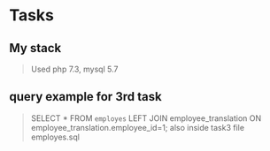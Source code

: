 # Tasks

## My stack

> Used php 7.3, mysql 5.7

## query example for 3rd task

>  SELECT * FROM `employes` LEFT JOIN employee_translation ON employee_translation.employee_id=1; also inside task3 file employes.sql
